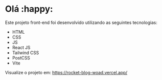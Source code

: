 # **Olá** :happy:

Este projeto front-end foi desenvolvido utilizando as seguintes tecnologias:

- HTML
- CSS
- JS
- React JS
- Tailwind CSS
- PostCSS
- Vite

Visualize o projeto em: https://rocket-blog-woad.vercel.app/